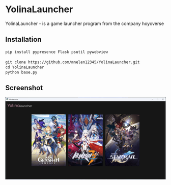 # YolinaLauncher
YolinaLauncher - is a game launcher program from the company hoyoverse

## Installation
```
pip install pypresence Flask psutil pywebview

git clone https://github.com/mnelen12345/YolinaLauncher.git
cd YolinaLauncher
python base.py
```

## Screenshot
<img src="https://github.com/mnelen12345/YolinaLauncher/blob/main/large_image/Screenshot.png?raw=true" width="1024">
